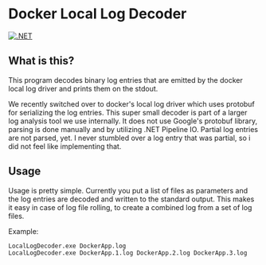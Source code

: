 # Docker Local Log Decoder
[![.NET](https://github.com/fortender/docker-locallog-decoder/actions/workflows/dotnet.yml/badge.svg)](https://github.com/fortender/docker-locallog-decoder/actions/workflows/dotnet.yml)

## What is this?
This program decodes binary log entries that are emitted by the docker local log driver and prints them on the stdout.

We recently switched over to docker's local log driver which uses protobuf for serializing the log entries.
This super small decoder is part of a larger log analysis tool we use internally. It does not use Google's protobuf
library, parsing is done manually and by utilizing .NET Pipeline IO. Partial log entries are not parsed, yet. I never
stumbled over a log entry that was partial, so i did not feel like implementing that.

## Usage
Usage is pretty simple. Currently you put a list of files as parameters and the log entries are decoded and written to
the standard output. This makes it easy in case of log file rolling, to create a combined log from a set of log files.

Example:
```
LocalLogDecoder.exe DockerApp.log
LocalLogDecoder.exe DockerApp.1.log DockerApp.2.log DockerApp.3.log
```
